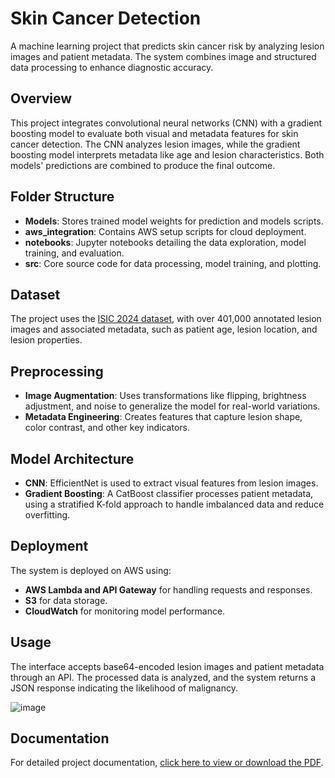# Skin Cancer Detection

A machine learning project that predicts skin cancer risk by analyzing lesion images and patient metadata. The system combines image and structured data processing to enhance diagnostic accuracy.

## Overview

This project integrates convolutional neural networks (CNN) with a gradient boosting model to evaluate both visual and metadata features for skin cancer detection. The CNN analyzes lesion images, while the gradient boosting model interprets metadata like age and lesion characteristics. Both models' predictions are combined to produce the final outcome.

## Folder Structure

- **Models**: Stores trained model weights for prediction and models scripts.
- **aws_integration**: Contains AWS setup scripts for cloud deployment.
- **notebooks**: Jupyter notebooks detailing the data exploration, model training, and evaluation.
- **src**: Core source code for data processing, model training, and plotting.

## Dataset

The project uses the [ISIC 2024 dataset](https://www.kaggle.com/competitions/isic-2024-challenge/data), with over 401,000 annotated lesion images and associated metadata, such as patient age, lesion location, and lesion properties.

## Preprocessing

- **Image Augmentation**: Uses transformations like flipping, brightness adjustment, and noise to generalize the model for real-world variations.
- **Metadata Engineering**: Creates features that capture lesion shape, color contrast, and other key indicators.

## Model Architecture

- **CNN**: EfficientNet is used to extract visual features from lesion images.
- **Gradient Boosting**: A CatBoost classifier processes patient metadata, using a stratified K-fold approach to handle imbalanced data and reduce overfitting.

## Deployment

The system is deployed on AWS using:

- **AWS Lambda and API Gateway** for handling requests and responses.
- **S3** for data storage.
- **CloudWatch** for monitoring model performance.

## Usage

The interface accepts base64-encoded lesion images and patient metadata through an API. The processed data is analyzed, and the system returns a JSON response indicating the likelihood of malignancy.

![image](https://github.com/user-attachments/assets/2d082169-1466-4026-9376-f3ac13200fbb)


## Documentation
For detailed project documentation, [click here to view or download the PDF](Skin_Cancer_Detection_Documentation.pdf).
